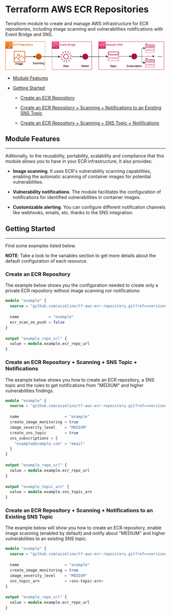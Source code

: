 # Terraform AWS ECR Repositories

Terraform module to create and manage AWS infrastructure for ECR repositories, including image scanning and vulnerabilities notifications with Event Bridge and SNS.

![](./docs/img/tf_aws_ecr_repositories.png)

* [Module Features](#module-features)

* [Getting Started](#getting-started)

    * [Create an ECR Repository](#create-an-ecr-repository)

    * [Create an ECR Repository + Scanning + Notifications to an Existing SNS Topic](#create-an-ecr-repository--scanning--notifications-to-an-existing-sns-topic)

    * [Create an ECR Repository + Scanning + SNS Topic + Notifications](#create-an-ecr-repository--scanning--sns-topic--notifications)



## Module Features
<hr />

Aditionally, to the reusability, portability, scalability and compliance that this module allows you to have in your ECR infrastructure, It also provides:

* **Image scanning**. It uses  ECR's vulnerability scanning capabilities, enabling the automatic scanning of container images for potential vulnerabilities.

* **Vulnerability notifications**. The module facilitates the configuration of notifications for identified vulnerabilities in container images. 

* **Customizable alerting**. You can configure different notification channels like webhooks, emails, etc. thanks to the SNS integration.

## Getting Started
<hr />

Find some examples listed below.

**NOTE**: Take a look to the variables section to get more details about the default configuration of each resource.

### Create an ECR Repository

The example below shows you the configuration needed to create only a private ECR repository without image scanning nor notifications:

```terraform
module "example" {
  source = "github.com/wizeline/tf-aws-ecr-repository.git?ref=<version>"
  
  name             = "example"
  ecr_scan_on_push = false
}

output "example_repo_url" {
  value = module.example.ecr_repo_url
}
```

### Create an ECR Repository + Scanning + SNS Topic + Notifications

The example below shows you how to create an ECR repository, a SNS topic and the rules to get notifications from "MEDIUM" and higher vulnerabilities findings.

```terraform
module "example" {
  source = "github.com/wizeline/tf-aws-ecr-repository.git?ref=<version>"
  
  name                    = "example"
  create_image_monitoring = true
  image_severity_level    = "MEDIUM"
  create_sns_topic        = true
  sns_subscriptions = {
    "example@example.com" = "email"
  }
}

output "example_repo_url" {
  value = module.example.ecr_repo_url
}

output "example_topic_arn" {
  value = module.example.sns_topic_arn
}
```

### Create an ECR Repository + Scanning + Notifications to an Existing SNS Topic

The example below will show you how to create an ECR repository, enable image scanning (enabled by default) and notify about "MEDIUM" and higher vulnerabilities to an existing SNS topic.

```terraform
module "example" {
  source = "github.com/wizeline/tf-aws-ecr-repository.git?ref=<version>"
  
  name                    = "example"
  create_image_monitoring = true
  image_severity_level    = "MEDIUM"
  sns_topic_arn           = <sns-topic-arn>
}

output "example_repo_url" {
  value = module.example.ecr_repo_url
}
```
